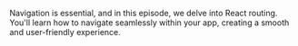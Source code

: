 Navigation is essential, and in this episode, we delve into React routing. You'll learn how to navigate seamlessly within your app, creating a smooth and user-friendly experience.